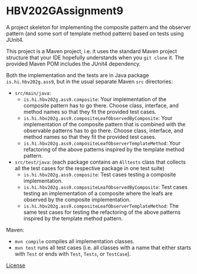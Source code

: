 # HBV202GAssignment9
A project skeleton for implementing the composite pattern and the observer pattern (and some sort of template method pattern) based on tests using JUnit4.

This project is a Maven project, i.e. it uses the standard Maven project structure that your IDE hopefully understands when you `git clone` it. The provided Maven POM includes the JUnit4 dependency.

Both the implementation and the tests are in Java package `is.hi.hbv202g.ass9`,  but in the usual separate Maven `src` directories:

- `src/main/java`:
  - `is.hi.hbv202g.ass9.composite`: Your implementation of the composite pattern has to go there. Choose class, interface, and method names so that they fit the provided test cases.
  - `is.hi.hbv202g.ass9.compositeLeafObservedByComposite`: Your implementation of the composite pattern that is combined with the observable patterns has to go there. Choose class, interface, and method names so that they fit the provided test cases.
  - `is.hi.hbv202g.ass9.compositeLeafObserverTemplateMethod`: Your refactoring of the above patterns inspired by the template method pattern.
- `src/test/java`: (each package contains an `Alltests` class that collects all the test cases for the respective package in one test suite)
  - `is.hi.hbv202g.ass9.composite`: Test cases testing a composite implementation.
  - `is.hi.hbv202g.ass9.compositeLeafObservedByComposite`: Test cases testing an implementation of a composite where the leafs are observed by the composite implementation.
  - `is.hi.hbv202g.ass9.compositeLeafObserverTemplateMethod`: The same test cases for testing the refactoring of the above patterns inspired by the template method pattern.

Maven:

- `mvn compile` compiles all implementation classes.
- `mvn test` runs all test cases (i.e. all classes with a name that either starts with `Test` or ends with `Test`, `Tests`, or `TestCase`).


[License](https://github.com/olp10/ass10/blob/cabaa66d3c72af6bee2bf0d5b8baace96d348712/LICENSE.md)

